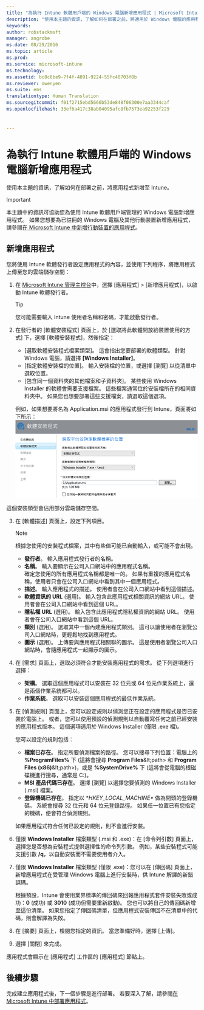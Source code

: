 ```yaml
---
title: "為執行 Intune 軟體用戶端的 Windows 電腦新增應用程式 | Microsoft Intune"
description: "使用本主題的資訊，了解如何在部署之前，將適用於 Windows 電腦的應用程式新增至 Intune。"
keywords: 
author: robstackmsft
manager: angrobe
ms.date: 08/29/2016
ms.topic: article
ms.prod: 
ms.service: microsoft-intune
ms.technology: 
ms.assetid: bc8c8be9-7f4f-4891-9224-55fc40703f0b
ms.reviewer: owenyen
ms.suite: ems
translationtype: Human Translation
ms.sourcegitcommit: f01f2715ebd5666b53de848f06300e7aa3344caf
ms.openlocfilehash: 33ef6a417c38ab04095afc8fb7573ea92253f229


---
```


# 為執行 Intune 軟體用戶端的 Windows 電腦新增應用程式

使用本主題的資訊，了解如何在部署之前，將應用程式新增至 Intune。

> [!IMPORTANT]
> 本主題中的資訊可協助您為使用 Intune 軟體用戶端管理的 Windows 電腦新增應用程式。 如果您想要為已註冊的 Windows 電腦及其他行動裝置新增應用程式，請參閱[在 Microsoft Intune 中新增行動裝置的應用程式](add-apps-for-mobile-devices-in-microsoft-intune.md)。


## 新增應用程式
您將使用 Intune 軟體發行者設定應用程式的內容，並使用下列程序，將應用程式上傳至您的雲端儲存空間：

1.  在 [Microsoft Intune 管理主控台](https://manage.microsoft.com)中，選擇 [應用程式] &gt; [新增應用程式]，以啟動 Intune 軟體發行者。

    > [!TIP]
    > 您可能需要輸入 Intune 使用者名稱和密碼，才能啟動發行者。

2.  在發行者的 [軟體安裝程式] 頁面上，於 [選取將此軟體開放給裝置使用的方式] 下，選擇 [軟體安裝程式]，然後指定：

    - [選取軟體安裝程式檔案類型]。 這會指出您要部署的軟體類型。 針對 Windows 電腦，請選擇 **[Windows Installer]**。
    - [指定軟體安裝檔的位置]。 輸入安裝檔的位置，或選擇 [瀏覽] 以從清單中選取位置。
    - [包含同一個資料夾的其他檔案和子資料夾]。 某些使用 Windows Installer 的軟體會需要支援檔案。 這些檔案通常位於安裝檔所在的相同資料夾中。 如果您也想要部署這些支援檔案，請選取這個選項。

    例如，如果想要將名為 Application.msi 的應用程式發行到 Intune，頁面將如下所示︰![發行者的軟體安全程式頁面](./media/publisher-for-pc.png)

   這個安裝類型會佔用部分雲端儲存空間。

3.  在 [軟體描述] 頁面上，設定下列項目。

    > [!NOTE]
    > 根據您使用的安裝程式檔案，其中有些值可能已自動輸入，或可能不會出現。

    - **發行者**。 輸入應用程式發行者的名稱。
    - **名稱**。 輸入要顯示在公司入口網站中的應用程式名稱。<br />確定您使用的所有應用程式名稱都是唯一的。 如果有重複的應用程式名稱，使用者只會在公司入口網站中看到其中一個應用程式。
    - **描述**。 輸入應用程式的描述。 使用者會在公司入口網站中看到這個描述。
    - **軟體資訊的 URL** (選用)。 輸入包含此應用程式相關資訊的網站 URL。 使用者會在公司入口網站中看到這個 URL。
    - **隱私權 URL** (選用)。 輸入包含此應用程式隱私權資訊的網站 URL。 使用者會在公司入口網站中看到這個 URL。
    - **類別** (選用)。 選取其中一個內建應用程式類別。 這可以讓使用者在瀏覽公司入口網站時，更輕鬆地找到應用程式。
    - **圖示** (選用)。 上傳要與應用程式相關聯的圖示。 這是使用者瀏覽公司入口網站時，會隨應用程式一起顯示的圖示。

4.  在 [需求] 頁面上，選取必須符合才能安裝應用程式的需求。 從下列選項進行選擇：

    - **架構**。 選取這個應用程式可以安裝在 32 位元或 64 位元作業系統上，還是兩個作業系統都可以。
    - **作業系統**。 選取可以安裝這個應用程式的最低作業系統。

5.  在 [偵測規則] 頁面上，您可以設定規則以偵測您正在設定的應用程式是否已安裝於電腦上。 或者，您可以使用預設的偵測規則以自動覆寫任何之前已經安裝的應用程式版本。 這個選項適用於 Windows Installer (僅限 .exe 檔)。

    您可以設定的規則包括：
    - **檔案已存在**。 指定所要偵測檔案的路徑。 您可以搜尋下列位置：電腦上的 **%ProgramFiles%** 下 (這將會搜尋 **Program Files**\&lt;path&gt; 和 **Program Files (x86)**\&lt;path&gt;)，或是 **%SystemDrive%** 下 (這將會從電腦的根磁碟機進行搜尋，通常是 C:)。
    - **MSI 產品代碼已存在**。 選擇 [瀏覽] 以選擇您要偵測的 Windows Installer (.msi) 檔案。
    - **登錄機碼已存在**。 指定以 **HKEY_LOCAL_MACHINE\** 做為開頭的登錄機碼。 系統會搜尋 32 位元和 64 位元登錄路徑。 如果任一位置已有您指定的機碼，便會符合偵測規則。

    如果應用程式符合任何已設定的規則，則不會進行安裝。

6.  僅限 **Windows Installer** 檔案類型 (.msi 和 .exe)：在 [命令列引數] 頁面上，選擇您是否想為安裝程式提供選擇性的命令列引數。 例如，某些安裝程式可能支援引數 **/q**，以自動安裝而不需要使用者介入。

7.  僅限 **Windows Installer** 檔案類型 (僅限 .exe)：您可以在 [傳回碼] 頁面上，新增應用程式在受管理 Windows 電腦上進行安裝時，供 Intune 解譯的新錯誤碼。

    根據預設，Intune 會使用業界標準的傳回碼來回報應用程式套件安裝失敗或成功：**0** (成功) 或 **3010** (成功但需要重新啟動)。 您也可以將自己的傳回碼新增至這份清單。 如果您指定了傳回碼清單，但應用程式安裝傳回不在清單中的代碼，則會解譯為失敗。

8.  在 [摘要] 頁面上，檢閱您指定的資訊。 當您準備好時，選擇 [上傳]。

9. 選擇 [關閉] 來完成。

應用程式會顯示在 [應用程式] 工作區的 [應用程式] 節點上。

## 後續步驟

完成建立應用程式後，下一個步驟是進行部署。 若要深入了解，請參閱[在 Microsoft Intune 中部署應用程式](deploy-apps.md)。



<!--HONumber=Sep16_HO2-->


